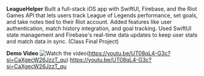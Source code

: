 **LeagueHelper**
Built a full-stack iOS app with SwiftUI, Firebase, and the Riot Games API that lets users track League of Legends performance, set goals, and take notes tied to their Riot account. Added features like user authentication, match history integration, and goal tracking. Used SwiftUI state management and Firebase's real-time data updates to keep user stats and match data in sync. (Class Final Project)

**Demo Video**
![Watch the video](https://youtu.be/UT08qL4-G3c?si=CaXgecW26JzzT_qu/0.jpg)(https://youtu.be/UT08qL4-G3c?si=CaXgecW26JzzT_qu)
https://youtu.be/UT08qL4-G3c?si=CaXgecW26JzzT_qu
